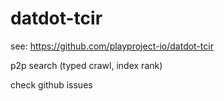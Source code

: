 # datdot-tcir

see: https://github.com/playproject-io/datdot-tcir

p2p search (typed crawl, index rank)


check github issues
